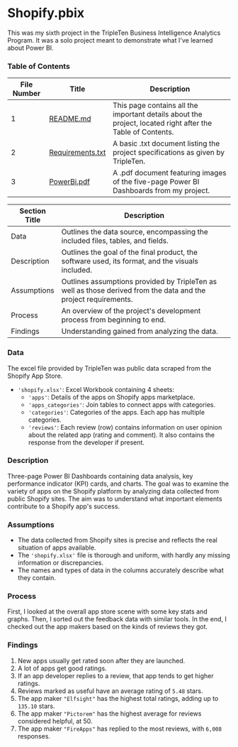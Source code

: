 # Shopify.pbix

This was my sixth project in the TripleTen Business Intelligence Analytics Program. It was a solo project meant to demonstrate what I've learned about Power BI.

### Table of Contents

| File Number | Title           | Description                                                                                       |
|-------------|-----------------|---------------------------------------------------------------------------------------------------|
| 1           | [README.md](README.md)     | This page contains all the important details about the project, located right after the Table of Contents. |
| 2           | [Requirements.txt](Requirements.txt) | A basic .txt document listing the project specifications as given by TripleTen.                   |
| 3           | [PowerBi.pdf](PowerBi.pdf)   | A .pdf document featuring images of the five-page Power BI Dashboards from my project.           |



| Section Title | Description                                                                                                                                                     |
|---------------|-----------------------------------------------------------------------------------------------------------------------------------------------------------------|
| Data          | Outlines the data source, encompassing the included files, tables, and fields.                                                                                  |
| Description   | Outlines the goal of the final product, the software used, its format, and the visuals included.                                                               |
| Assumptions   | Outlines assumptions provided by TripleTen as well as those derived from the data and the project requirements.                                                |
| Process       | An overview of the project's development process from beginning to end.                                                                                         |
| Findings      | Understanding gained from analyzing the data.                                                                                                                   |


### Data

The excel file provided by TripleTen was public data scraped from the Shopify App Store.

- `'shopify.xlsx'`: Excel Workbook containing 4 sheets:
  - `'apps'`: Details of the apps on Shopify apps marketplace.
  - `'apps_categories'`: Join tables to connect apps with categories.
  - `'categories'`: Categories of the apps. Each app has multiple categories.
  - `'reviews'`: Each review (row) contains information on user opinion about the related app (rating and comment). It also contains the response from the developer if present.

### Description

Three-page Power BI Dashboards containing data analysis, key performance indicator (KPI) cards, and charts. The goal was to examine the variety of apps on the Shopify platform by analyzing data collected from public Shopify sites. The aim was to understand what important elements contribute to a Shopify app's success.

### Assumptions

- The data collected from Shopify sites is precise and reflects the real situation of apps available.
- The `'shopify.xlsx'` file is thorough and uniform, with hardly any missing information or discrepancies.
- The names and types of data in the columns accurately describe what they contain.

### Process

First, I looked at the overall app store scene with some key stats and graphs. Then, I sorted out the feedback data with similar tools. In the end, I checked out the app makers based on the kinds of reviews they got.

### Findings

1. New apps usually get rated soon after they are launched.
2. A lot of apps get good ratings.
3. If an app developer replies to a review, that app tends to get higher ratings.
4. Reviews marked as useful have an average rating of `5.48` stars.
5. The app maker `"Elfsight"` has the highest total ratings, adding up to `135.10` stars.
6. The app maker `"Pictorem"` has the highest average for reviews considered helpful, at 50.
7. The app maker `"FireApps"` has replied to the most reviews, with `6,008` responses.
